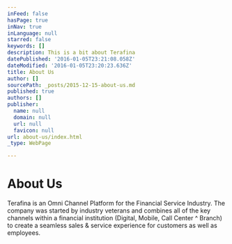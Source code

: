 ```yaml
---
inFeed: false
hasPage: true
inNav: true
inLanguage: null
starred: false
keywords: []
description: This is a bit about Terafina
datePublished: '2016-01-05T23:21:08.058Z'
dateModified: '2016-01-05T23:20:23.636Z'
title: About Us
author: []
sourcePath: _posts/2015-12-15-about-us.md
published: true
authors: []
publisher:
  name: null
  domain: null
  url: null
  favicon: null
url: about-us/index.html
_type: WebPage

---
```

# About Us

Terafina is an Omni Channel Platform for the Financial Service Industry. The company was started by industry veterans and combines all of the key channels within a financial institution (Digital, Mobile, Call Center ^ Branch) to create a seamless sales & service experience for customers as well as employees.